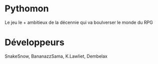 # Pythomon
Le jeu le + ambitieux de la décennie qui va boulverser le monde du RPG

# Développeurs
SnakeSnow, BananazzSama, K.Lawliet, Dembelax
